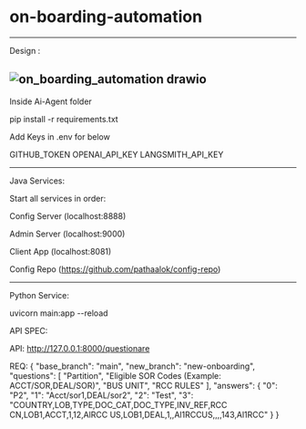 # on-boarding-automation

---------------------------------------------------
Design :

![on_boarding_automation drawio](https://github.com/user-attachments/assets/2d66f967-c4c8-448f-a747-f6fe33a1839f)
----------------------------------------------------
Inside Ai-Agent folder

pip install -r requirements.txt

Add Keys in .env for below

GITHUB_TOKEN
OPENAI_API_KEY
LANGSMITH_API_KEY

----------------------------------------------------
Java Services:

Start all services in order: 

Config Server (localhost:8888)

Admin Server (localhost:9000)

Client App (localhost:8081)

Config Repo (https://github.com/pathaalok/config-repo)

----------------------------------------------------
Python Service:

uvicorn main:app --reload

API SPEC:

API:
http://127.0.0.1:8000/questionare

REQ: 
{
    "base_branch": "main",
    "new_branch": "new-onboarding",
    "questions": [
        "Partition",
        "Eligible SOR Codes (Example: ACCT/SOR,DEAL/SOR)",
        "BUS UNIT",
        "RCC RULES"
    ],
    "answers": {
        "0": "P2",
        "1": "Acct/sor1,DEAL/sor2",
        "2": "Test",
        "3": "COUNTRY,LOB,TYPE,DOC_CAT,DOC_TYPE,INV_REF,RCC CN,LOB1,ACCT,1,12,AlRCC US,LOB1,DEAL,1,,Al1RCCUS,,,,143,Al1RCC"
    }
}


